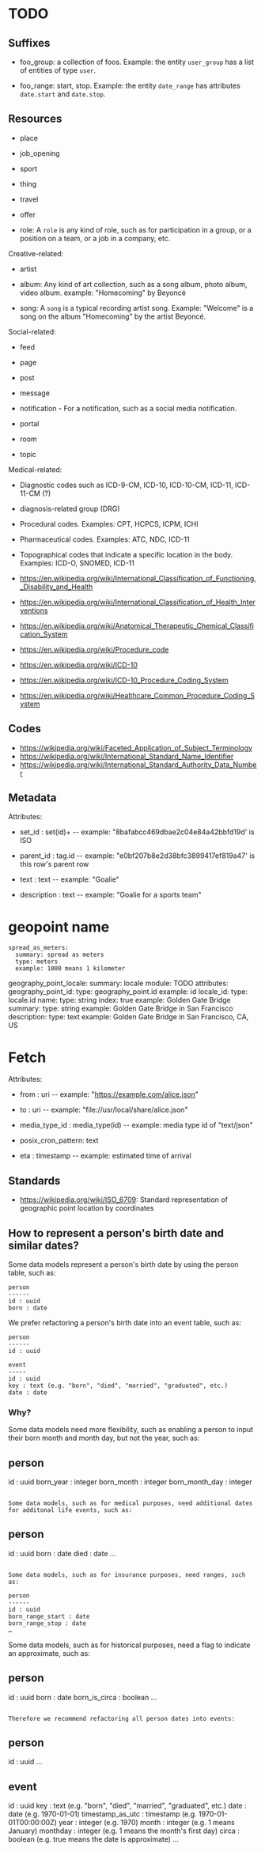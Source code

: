 # TODO

## Suffixes

* foo_group: a collection of foos. Example: the entity `user_group` has a list of entities of type `user`.

* foo_range: start, stop. Example: the entity `date_range` has attributes `date.start` and `date.stop`.

## Resources

* place

* job_opening

* sport

* thing

* travel

* offer

* role: A `role` is any kind of role, such as for participation in a group, or a position on a team, or a job in a company, etc.

Creative-related:

* artist

* album: Any kind of art collection, such as a song album, photo album, video album.
    example: "Homecoming" by Beyoncé

* song: A `song` is a typical recording artist song. Example: "Welcome" is a song on the album "Homecoming" by the artist Beyoncé.

Social-related:

* feed

* page

* post

* message

* notification - For a notification, such as a social media notification.

* portal

* room

* topic

Medical-related:

* Diagnostic codes such as ICD-9-CM, ICD-10, ICD-10-CM, ICD-11, ICD-11-CM (?)

* diagnosis-related group (DRG)

* Procedural codes. Examples: CPT, HCPCS, ICPM, ICHI

* Pharmaceutical codes. Examples: ATC, NDC, ICD-11

* Topographical codes that indicate a specific location in the body. Examples: ICD-O, SNOMED, ICD-11

* https://en.wikipedia.org/wiki/International_Classification_of_Functioning,_Disability_and_Health

* https://en.wikipedia.org/wiki/International_Classification_of_Health_Interventions

* https://en.wikipedia.org/wiki/Anatomical_Therapeutic_Chemical_Classification_System

* https://en.wikipedia.org/wiki/Procedure_code

* https://en.wikipedia.org/wiki/ICD-10

* https://en.wikipedia.org/wiki/ICD-10_Procedure_Coding_System

* https://en.wikipedia.org/wiki/Healthcare_Common_Procedure_Coding_System

## Codes

* https://wikipedia.org/wiki/Faceted_Application_of_Subject_Terminology
* https://wikipedia.org/wiki/International_Standard_Name_Identifier
* https://wikipedia.org/wiki/International_Standard_Authority_Data_Number

## Metadata

Attributes:

* set_id : set(id)+ -- example: "8bafabcc469dbae2c04e84a42bbfd19d' is ISO

* parent_id : tag.id -- example: "e0bf207b8e2d38bfc3899417ef819a47' is this row's parent row

* text : text -- example: "Goalie"

* description : text -- example: "Goalie for a sports team"

# geopoint name

    spread_as_meters:
      summary: spread as meters
      type: meters
      example: 1000 means 1 kilometer
geography_point_locale:
  summary: locale
  module: TODO
  attributes:
    geography_point_id:
      type: geography_point.id
      example: id
    locale_id:
      type: locale.id
    name:
      type: string
      index: true
      example: Golden Gate Bridge
    summary:
      type: string
      example: Golden Gate Bridge in San Francisco
    description:
      type: text
      example: Golden Gate Bridge in San Francisco, CA, US

# Fetch

Attributes:

* from : uri -- example: "https://example.com/alice.json"

* to : uri -- example: "file://usr/local/share/alice.json"

* media_type_id : media_type(id) -- example: media type id of "text/json"

* posix_cron_pattern:  text

* eta : timestamp -- example: estimated time of arrival

## Standards

* https://wikipedia.org/wiki/ISO_6709: Standard representation of geographic point location by coordinates

## How to represent a person's birth date and similar dates?

Some data models represent a person's birth date by using the person table, such as:

```
person
------
id : uuid
born : date
```

We prefer refactoring a person's birth date into an event table, such as:

```
person
------
id : uuid

event
-----
id : uuid
key : text (e.g. "born", "died", "married", "graduated", etc.)
date : date
```
### Why?

Some data models need more flexibility, such as enabling a person to input their born month and month day, but not the year, such as:

person
------
id : uuid
born_year : integer
born_month : integer
born_month_day : integer
```

Some data models, such as for medical purposes, need additional dates for additonal life events, such as:

```
person
------
id : uuid
born : date
died : date
…
```

Some data models, such as for insurance purposes, need ranges, such as:

person
------
id : uuid
born_range_start : date
born_range_stop : date
…
```

Some data models, such as for historical purposes, need a flag to indicate an approximate, such as:

person
------
id : uuid
born : date
born_is_circa : boolean
…
```

Therefore we recommend refactoring all person dates into events:

```
person
------
id : uuid
…

event
-----
id : uuid
key : text (e.g. "born", "died", "married", "graduated", etc.)
date : date (e.g. 1970-01-01)
timestamp_as_utc : timestamp (e.g. 1970-01-01T00:00:00Z)
year : integer (e.g. 1970)
month : integer (e.g. 1 means January)
monthday : integer (e.g. 1 means the month's first day)
circa : boolean (e.g. true means the date is approximate)
…

